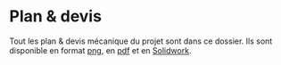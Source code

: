 # **Plan & devis**
<p style='text-align: justify;'>

Tout les plan & devis mécanique du projet sont dans ce dossier. Ils sont disponible en format [png](https://github.com/S1m0n60/Graphicus-03/tree/main/Mecanique/Plan%26Devis/Fichier_PNG), en [pdf](https://github.com/S1m0n60/Graphicus-03/tree/main/Mecanique/Plan%26Devis/fichier_PDF) et en [Solidwork](https://github.com/S1m0n60/Graphicus-03/tree/main/Mecanique/Plan%26Devis/Fichier%20Solidwork).


</p>
